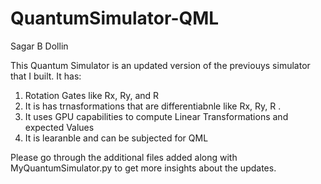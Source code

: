 # QuantumSimulator-QML
Sagar B Dollin

This Quantum Simulator is an updated version of the previouys simulator that I built.
It has:
  1. Rotation Gates like Rx, Ry, and R
  2. It is has trnasformations that are differentiabnle like Rx, Ry, R .
  3. It uses GPU capabilities to compute Linear Transformations and expected Values
  4. It is learanble and can be subjected for QML
  
  Please go through the additional files added along with MyQuantumSimulator.py to get more insights about the updates.
